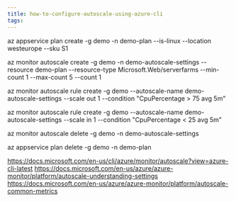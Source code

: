 ```yaml
---
title: how-to-configure-autoscale-using-azure-cli
tags:
---
```


az appservice plan create -g demo -n demo-plan --is-linux --location westeurope --sku S1

az monitor autoscale create -g demo -n demo-autoscale-settings --resource demo-plan --resource-type Microsoft.Web/serverfarms --min-count 1 --max-count 5 --count 1

az monitor autoscale rule create -g demo --autoscale-name demo-autoscale-settings --scale out 1 --condition "CpuPercentage > 75 avg 5m"

az monitor autoscale rule create -g demo --autoscale-name demo-autoscale-settings --scale in 1 --condition "CpuPercentage < 25 avg 5m"

az monitor autoscale delete -g demo -n demo-autoscale-settings

az appservice plan delete -g demo -n demo-plan

https://docs.microsoft.com/en-us/cli/azure/monitor/autoscale?view=azure-cli-latest
https://docs.microsoft.com/en-us/azure/azure-monitor/platform/autoscale-understanding-settings
https://docs.microsoft.com/en-us/azure/azure-monitor/platform/autoscale-common-metrics
